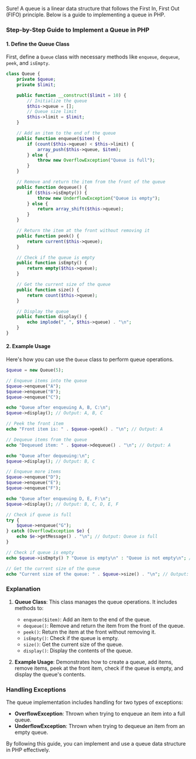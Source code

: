 Sure! A queue is a linear data structure that follows the First In, First Out (FIFO) principle. Below is a guide to implementing a queue in PHP.

### Step-by-Step Guide to Implement a Queue in PHP

#### 1. Define the Queue Class

First, define a `Queue` class with necessary methods like `enqueue`, `dequeue`, `peek`, and `isEmpty`.

```php
class Queue {
    private $queue;
    private $limit;

    public function __construct($limit = 10) {
        // Initialize the queue
        $this->queue = [];
        // Queue size limit
        $this->limit = $limit;
    }

    // Add an item to the end of the queue
    public function enqueue($item) {
        if (count($this->queue) < $this->limit) {
            array_push($this->queue, $item);
        } else {
            throw new OverflowException("Queue is full");
        }
    }

    // Remove and return the item from the front of the queue
    public function dequeue() {
        if ($this->isEmpty()) {
            throw new UnderflowException("Queue is empty");
        } else {
            return array_shift($this->queue);
        }
    }

    // Return the item at the front without removing it
    public function peek() {
        return current($this->queue);
    }

    // Check if the queue is empty
    public function isEmpty() {
        return empty($this->queue);
    }

    // Get the current size of the queue
    public function size() {
        return count($this->queue);
    }

    // Display the queue
    public function display() {
        echo implode(", ", $this->queue) . "\n";
    }
}
```

#### 2. Example Usage

Here's how you can use the `Queue` class to perform queue operations.

```php
$queue = new Queue(5);

// Enqueue items into the queue
$queue->enqueue("A");
$queue->enqueue("B");
$queue->enqueue("C");

echo "Queue after enqueuing A, B, C:\n";
$queue->display(); // Output: A, B, C

// Peek the front item
echo "Front item is: " . $queue->peek() . "\n"; // Output: A

// Dequeue items from the queue
echo "Dequeued item: " . $queue->dequeue() . "\n"; // Output: A

echo "Queue after dequeuing:\n";
$queue->display(); // Output: B, C

// Enqueue more items
$queue->enqueue("D");
$queue->enqueue("E");
$queue->enqueue("F");

echo "Queue after enqueuing D, E, F:\n";
$queue->display(); // Output: B, C, D, E, F

// Check if queue is full
try {
    $queue->enqueue("G");
} catch (OverflowException $e) {
    echo $e->getMessage() . "\n"; // Output: Queue is full
}

// Check if queue is empty
echo $queue->isEmpty() ? "Queue is empty\n" : "Queue is not empty\n"; // Output: Queue is not empty

// Get the current size of the queue
echo "Current size of the queue: " . $queue->size() . "\n"; // Output: 5
```

### Explanation

1. **Queue Class**: This class manages the queue operations. It includes methods to:

   - `enqueue($item)`: Add an item to the end of the queue.
   - `dequeue()`: Remove and return the item from the front of the queue.
   - `peek()`: Return the item at the front without removing it.
   - `isEmpty()`: Check if the queue is empty.
   - `size()`: Get the current size of the queue.
   - `display()`: Display the contents of the queue.

2. **Example Usage**: Demonstrates how to create a queue, add items, remove items, peek at the front item, check if the queue is empty, and display the queue's contents.

### Handling Exceptions

The queue implementation includes handling for two types of exceptions:

- **OverflowException**: Thrown when trying to enqueue an item into a full queue.
- **UnderflowException**: Thrown when trying to dequeue an item from an empty queue.

By following this guide, you can implement and use a queue data structure in PHP effectively.
